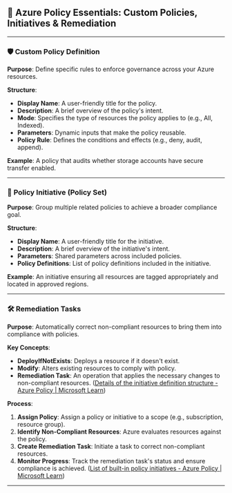 

## 🌟 Azure Policy Essentials: Custom Policies, Initiatives & Remediation

---

### 🛡️ **Custom Policy Definition**

**Purpose**: Define specific rules to enforce governance across your Azure resources.

**Structure**:

- **Display Name**: A user-friendly title for the policy.
- **Description**: A brief overview of the policy's intent.
- **Mode**: Specifies the type of resources the policy applies to (e.g., All, Indexed).
- **Parameters**: Dynamic inputs that make the policy reusable.
- **Policy Rule**: Defines the conditions and effects (e.g., deny, audit, append).

**Example**: A policy that audits whether storage accounts have secure transfer enabled.

---

### 🎯 **Policy Initiative (Policy Set)**

**Purpose**: Group multiple related policies to achieve a broader compliance goal.

**Structure**:

- **Display Name**: A user-friendly title for the initiative.
- **Description**: A brief overview of the initiative's intent.
- **Parameters**: Shared parameters across included policies.
- **Policy Definitions**: List of policy definitions included in the initiative.

**Example**: An initiative ensuring all resources are tagged appropriately and located in approved regions.

---

### 🛠️ **Remediation Tasks**

**Purpose**: Automatically correct non-compliant resources to bring them into compliance with policies.

**Key Concepts**:

- **DeployIfNotExists**: Deploys a resource if it doesn't exist.
- **Modify**: Alters existing resources to comply with policy.
- **Remediation Task**: An operation that applies the necessary changes to non-compliant resources. ([Details of the initiative definition structure - Azure Policy | Microsoft Learn](https://learn.microsoft.com/en-us/azure/governance/policy/concepts/initiative-definition-structure?utm_source=chatgpt.com))

**Process**:

1. **Assign Policy**: Assign a policy or initiative to a scope (e.g., subscription, resource group).
2. **Identify Non-Compliant Resources**: Azure evaluates resources against the policy.
3. **Create Remediation Task**: Initiate a task to correct non-compliant resources.
4. **Monitor Progress**: Track the remediation task's status and ensure compliance is achieved. ([List of built-in policy initiatives - Azure Policy | Microsoft Learn](https://learn.microsoft.com/en-us/azure/governance/policy/samples/built-in-initiatives?utm_source=chatgpt.com))

---
